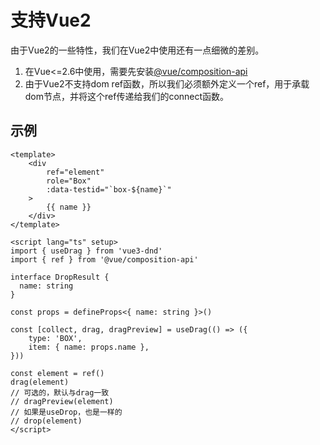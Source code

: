 # 支持Vue2

由于Vue2的一些特性，我们在Vue2中使用还有一点细微的差别。

1. 在Vue<=2.6中使用，需要先安装[@vue/composition-api](https://github.com/vuejs/composition-api)
2. 由于Vue2不支持dom ref函数，所以我们必须额外定义一个ref，用于承载dom节点，并将这个ref传递给我们的connect函数。

## 示例
```vue{3,26-27}
<template>
    <div
        ref="element"
        role="Box"
        :data-testid="`box-${name}`"
    >
        {{ name }}
    </div>
</template>

<script lang="ts" setup>
import { useDrag } from 'vue3-dnd'
import { ref } from '@vue/composition-api'

interface DropResult {
  name: string
}

const props = defineProps<{ name: string }>()

const [collect, drag, dragPreview] = useDrag(() => ({
    type: 'BOX',
    item: { name: props.name },
}))

const element = ref()
drag(element)
// 可选的，默认与drag一致
// dragPreview(element)
// 如果是useDrop，也是一样的
// drop(element)
</script>
```
